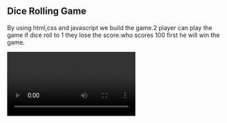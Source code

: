 ## Dice Rolling Game
By using html,css and javascript we build the game.2 player can play the game if dice roll to 1 they lose the score.who scores 100 first he will win the game.

![alt text](https://user-images.githubusercontent.com/67592311/115954208-4e322880-a50d-11eb-8b6e-46dc3a154f7d.mp4)
